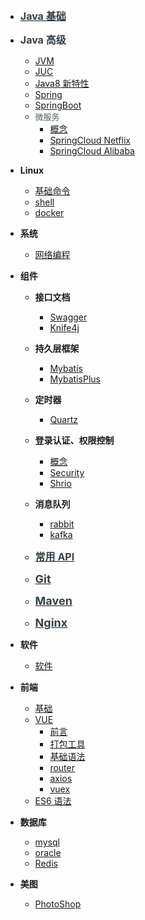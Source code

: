 - [<font color=#364149 size=3>**Java 基础**</font>](README.md)

- <font color=#364149 size=3>**Java 高级**</font>

  - [JVM](Java/JVM.md)
  - [JUC](Java/JUC.md)
  - [Java8 新特性](Java/Java8新特性.md)
  - [Spring](Java/Spring.md)
  - [SpringBoot](Java/SpringBoot.md)
  - <font color=#505d6b size=2.8px>微服务</font>
    - [概念](Java/微服务/概念.md)
    - [SpringCloud Netflix](Java/微服务/SpringCloudNetflix.md)
    - [SpringCloud Alibaba](Java/微服务/SpringCloudAlibaba.md)

- **Linux**

  - [基础命令](Linux/基础命令.md)
  - [shell](Linux/shell.md)
  - [docker](Linux/docker.md)

- **系统**

  - [网络编程](网络/网络编程.md)

- **组件**

  - **接口文档**
    - [Swagger](组件/接口文档/swagger.md)
    - [Knife4j](组件/接口文档/knife4j.md)
  - **持久层框架**
    - [Mybatis](组件/ORM持久层框架/Mybatis.md)
    - [MybatisPlus](组件/ORM持久层框架/MybatisPlus.md)
  - **定时器**
    - [Quartz](组件/定时器/Quartz.md)
  - **登录认证、权限控制**
    - [概念](组件/登录认证及权限控制/)
    - [Security](组件/登录认证及权限控制/Security.md)
    - [Shrio](组件/登录认证及权限控制/Shrio.md)
  - **消息队列**

    - [rabbit](组件/消息队列/rabbitMQ.md)
    - [kafka](组件/消息队列/kafka.md)

  - [<font color=#364149 size=3>**常用 API**</font>](组件/三方依赖API.md)

  - [<font color=#364149 size=4>**Git**</font>](组件/Git.md)

  - [<font color=#364149 size=4>**Maven**</font>](组件/Maven.md)

  - [<font color=#364149 size=4>**Nginx**</font>](组件/Nginx.md)

- **软件**

  - [软件](软件/)

- **前端**
  - [基础](前端/基础/)
  - [VUE](前端/Vue/)
    - [前言](前端/Vue/1-前言.md)
    - [打包工具](前端/Vue/2-打包工具.md)
    - [基础语法](前端/Vue/3-基础语法.md)
    - [router](前端/Vue/4-router.md)
    - [axios](前端/Vue/5-axios.md)
    - [vuex](前端/Vue/6-vuex.md)
  - [ES6 语法](前端/ES6新语法/)
- **数据库**

  - [mysql](数据库/mysql/)
  - [oracle](数据库/oracle/)
  - [Redis](数据库/Redis/)

- **美图**
  - [PhotoShop](PhotoShop/)
